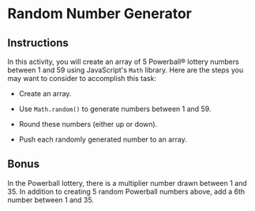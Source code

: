 # Random Number Generator

## Instructions

In this activity, you will create an array of 5 Powerball® lottery numbers between 1 and 59 using JavaScript's `Math` library. Here are the steps you may want to consider to accomplish this task:

* Create an array.

* Use `Math.random()` to generate numbers between 1 and 59.

* Round these numbers (either up or down).

* Push each randomly generated number to an array.

## Bonus

In the Powerball lottery, there is a multiplier number drawn between 1 and 35. In addition to creating 5 random Powerball numbers above, add a 6th number between 1 and 35.

